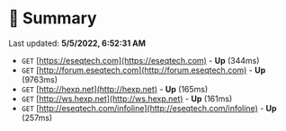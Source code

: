 # 📖 Summary
Last updated: **5/5/2022, 6:52:31 AM**

- `GET` [https://eseqtech.com](https://eseqtech.com) - **Up** (344ms)
- `GET` [http://forum.eseqtech.com](http://forum.eseqtech.com) - **Up** (9763ms)
- `GET` [http://hexp.net](http://hexp.net) - **Up** (165ms)
- `GET` [http://ws.hexp.net](http://ws.hexp.net) - **Up** (161ms)
- `GET` [http://eseqtech.com/infoline](http://eseqtech.com/infoline) - **Up** (257ms)

